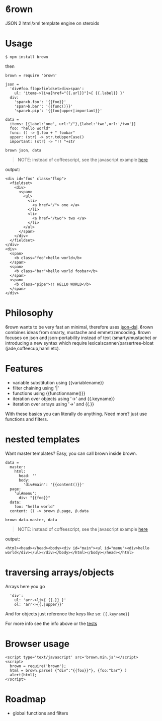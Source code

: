 <h1>ϐrown</h1>

JSON 2 html/xml template engine on steroids

# Usage 

    $ npm install brown

then 

    brown = require 'brown'

    json = 
      'div#foo.flop>fieldset>div>span': 
        ul: 'items->li>a[href="{{.url}}"]>{ {{.label}} }'
      div: 
        'span>b.foo': '{{foo}}'
        'span>b.bar': '{{func()}}'
        'span>b.pip': '{{foo|upper|important}}'

    data = 
      items: [{label:'one', url:"/"},{label:'two',url:'/two'}]
      foo: "hello world"
      func: () -> @.foo + " foobar"
      upper: (str) -> str.toUpperCase()
      important: (str) -> "!! "+str
    
    brown json, data

> NOTE: instead of coffeescript, see the javascript example [here](https://github.com/coderofsalvation/brown/blob/master/test/test.js)

output:

    <div id="foo" class="flop">
      <fieldset>
        <div>
          <span>
            <ul>
              <li>
                <a href="/"> one </a>
              </li>
              <li>
                <a href="/two"> two </a>
              </li>
            </ul>
          </span>
        </div>
      </fieldset>
    </div>
    <div>
      <span>
        <b class="foo">hello world</b>
      </span>
      <span>
        <b class="bar">hello world foobar</b>
      </span>
      <span>
        <b class="pipe">!! HELLO WORLD</b>
      </span>
    </div>

# Philosophy

ϐrown wants to be very fast an minimal, therefore uses [json-dsl](https://npmjs.com/packages/json-dsl).
ϐrown combines ideas from smarty, mustache and emmet/zencoding.
ϐrown focuses on json and json-portability instead of text (smarty/mustache) or introducing a new syntax which require lexicalscanner/parsertree-bloat (jade,coffeecup,haml etc).

# Features

* variable substitution using {{variablename}}
* filter chaining using '|'
* functions using {{functionname()}}
* iteration over objects using '->' and {{.keyname}} 
* iteration over arrays using '->' and {{.}}

With these basics you can literally do anything. 
Need more? just use functions and filters. 

# nested templates

Want master templates?
Easy, you can call brown inside brown.

    data = 
      master:
        html: 
          head: ''
          body:
            'div#main': '{{content()}}'
      page:
        'ul#menu':
          div: "{{foo}}"
      data:
        foo: "hello world"
      content: () -> brown @.page, @.data

    brown data.master, data

> NOTE: instead of coffeescript, see the javascript example [here](https://github.com/coderofsalvation/brown/blob/master/test/mastertemplate.js)

output:    

    <html><head></head><body><div id="main"><ul id="menu"><div>hello world</div></ul></div></body></html></body></head></html>    

# traversing arrays/objects

Arrays here you go

      'div':
        ul: 'arr->li>{ {{.}} }'
        ol: 'arr->{{.|upper}}'

And for objects just reference the keys like so: `{{.keyname}}`

For more info see the info above or the [tests](https://github.com/coderofsalvation/brown/blob/master/test/test.js)

# Browser usage 

    <script type='text/javascript' src='brown.min.js'></script>
    <script>
      brown = require('brown');
      html = brown.parse( {"div":"{{foo}}"}, {foo:"bar"} )
      alert(html);
    </script>

# Roadmap

* global functions and filters
